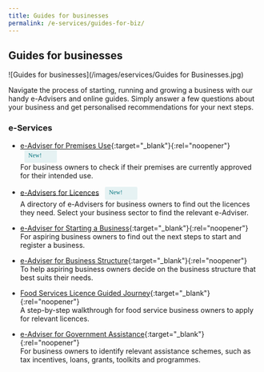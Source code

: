 ```yaml
---
title: Guides for businesses
permalink: /e-services/guides-for-biz/
---
```


## Guides for businesses

![Guides for businesses](/images/eservices/Guides for Businesses.jpg)

Navigate the process of starting, running and growing a business with our handy e-Advisers and online guides. Simply answer a few questions about your business and get personalised recommendations for your next steps.

### e-Services

- [e-Adviser for Premises Use](https://eadviser.gobusiness.gov.sg/premisesusecheck?src=eservices_guidesforbiz){:target="\_blank"}{:rel="noopener"} <span style="background: #E6F2F3;
      border-radius: 3px;
      width: 49px;
      height: 22px;
      padding: 2px 8px;
      font-family: hknova-regular;
      font-size: 12px;
      line-height: 18px;
      color: #02737D;
      display: inline-block;
      vertical-align: middle;
      margin-left: 8px;">
  New!
  </span>
  <br>For business owners to check if their premises are currently approved for their intended use.
- [e-Advisers for Licences](/licences/find-licence-by-sector/) <span style="background: #E6F2F3;
      border-radius: 3px;
      width: 49px;
      height: 22px;
      padding: 2px 8px;
      font-family: hknova-regular;
      font-size: 12px;
      line-height: 18px;
      color: #02737D;
      display: inline-block;
      vertical-align: middle;
      margin-left: 8px;">
  New!
  </span>
  <br>A directory of e-Advisers for business owners to find out the licences they need. Select your business sector to find the relevant e-Adviser.
- [e-Adviser for Starting a Business](https://eadviser.gobusiness.gov.sg/startabusiness?src=eservices_guidesforbiz){:target="\_blank"}{:rel="noopener"}
  <br>For aspiring business owners to find out the next steps to start and register a business.

- [e-Adviser for Business Structure](https://eadviser.gobusiness.gov.sg/businessstructure?src=eservices_guidesforbiz){:target="\_blank"}{:rel="noopener"}
  <br>To help aspiring business owners decide on the business structure that best suits their needs.

- [Food Services Licence Guided Journey](https://foodservices.gobusiness.gov.sg/licences/foodservices?src=eservices_guidesforbiz){:target="\_blank"}{:rel="noopener"}
  <br>A step-by-step walkthrough for food service business owners to apply for relevant licences.

- [e-Adviser for Government Assistance](https://gaeadviser.gobusiness.gov.sg/?src=eservices_guidesforbiz){:target="\_blank"}{:rel="noopener"}
  <br>For business owners to identify relevant assistance schemes, such as tax incentives, loans, grants, toolkits and programmes.
